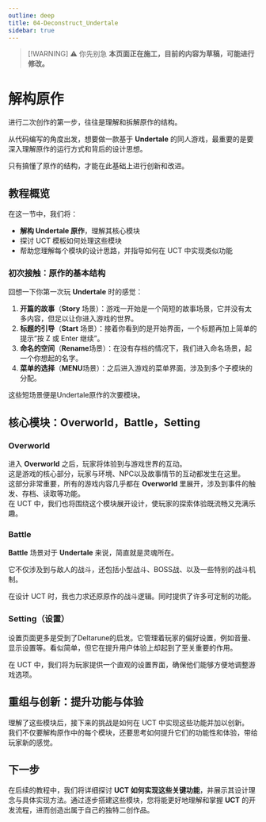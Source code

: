 ```yaml
---
outline: deep
title: 04-Deconstruct_Undertale
sidebar: true
---
```


> [!WARNING] ⚠️ 你先别急
> **本页面正在施工，目前的内容为草稿，可能进行修改。**

# 解构原作
进行二次创作的第一步，往往是理解和拆解原作的结构。

从代码编写的角度出发，想要做一款基于 **Undertale** 的同人游戏，最重要的是要深入理解原作的运行方式和背后的设计思想。

只有搞懂了原作的结构，才能在此基础上进行创新和改进。

## 教程概览

在这一节中，我们将：

- **解构 Undertale 原作**，理解其核心模块
- 探讨 UCT 模板如何处理这些模块
- 帮助您理解每个模块的设计思路，并指导如何在 UCT 中实现类似功能

### 初次接触：原作的基本结构

回想一下你第一次玩 **Undertale** 时的感觉：

1. **开篇的故事**（**Story** 场景）：游戏一开始是一个简短的故事场景，它并没有太多内容，但足以让你进入游戏的世界。
2. **标题的引导**（**Start** 场景）：接着你看到的是开始界面，一个标题再加上简单的提示“按 Z 或 Enter 继续”。
3. **命名的空间**（**Rename**场景）：在没有存档的情况下，我们进入命名场景，起一个你想起的名字。
4. **菜单的选择**（**MENU**场景）：之后进入游戏的菜单界面，涉及到多个子模块的分配。

这些短场景便是Undertale原作的次要模块。

## 核心模块：Overworld，Battle，Setting

### Overworld

进入 **Overworld** 之后，玩家将体验到与游戏世界的互动。  
这是游戏的核心部分，玩家与环境、NPC以及故事情节的互动都发生在这里。  
这部分非常重要，所有的游戏内容几乎都在 **Overworld** 里展开，涉及到事件的触发、存档、读取等功能。  
在 UCT 中，我们也将围绕这个模块展开设计，使玩家的探索体验既流畅又充满乐趣。

### Battle

**Battle** 场景对于 **Undertale** 来说，简直就是灵魂所在。

它不仅涉及到与敌人的战斗，还包括小型战斗、BOSS战、以及一些特别的战斗机制。

在设计 UCT 时，我也力求还原原作的战斗逻辑。同时提供了许多可定制的功能。

### Setting（设置）
设置页面更多是受到了Deltarune的启发。它管理着玩家的偏好设置，例如音量、显示设置等。看似简单，但它在提升用户体验上却起到了至关重要的作用。

在 UCT 中，我们将为玩家提供一个直观的设置界面，确保他们能够方便地调整游戏选项。


## 重组与创新：提升功能与体验

理解了这些模块后，接下来的挑战是如何在 UCT 中实现这些功能并加以创新。  
我们不仅要解构原作中的每个模块，还要思考如何提升它们的功能性和体验，带给玩家新的感觉。

## 下一步

在后续的教程中，我们将详细探讨 **UCT 如何实现这些关键功能**，并展示其设计理念与具体实现方法。通过逐步搭建这些模块，您将能更好地理解和掌握 **UCT** 的开发流程，进而创造出属于自己的独特二创作品。
